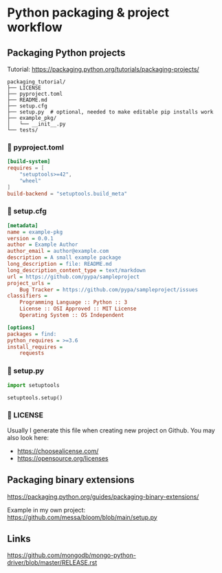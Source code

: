 Python packaging & project workflow
===================================

Packaging Python projects
-------------------------

Tutorial: https://packaging.python.org/tutorials/packaging-projects/

```
packaging_tutorial/
├── LICENSE
├── pyproject.toml
├── README.md
├── setup.cfg
├── setup.py  # optional, needed to make editable pip installs work
├── example_pkg/
│   └── __init__.py
└── tests/
```

### 📃 pyproject.toml

```toml
[build-system]
requires = [
    "setuptools>=42",
    "wheel"
]
build-backend = "setuptools.build_meta"
```

### 📃 setup.cfg

```ini
[metadata]
name = example-pkg
version = 0.0.1
author = Example Author
author_email = author@example.com
description = A small example package
long_description = file: README.md
long_description_content_type = text/markdown
url = https://github.com/pypa/sampleproject
project_urls =
    Bug Tracker = https://github.com/pypa/sampleproject/issues
classifiers =
    Programming Language :: Python :: 3
    License :: OSI Approved :: MIT License
    Operating System :: OS Independent

[options]
packages = find:
python_requires = >=3.6
install_requires =
    requests
```

### 📃 setup.py

```python
import setuptools

setuptools.setup()
```

### 📃 LICENSE

Usually I generate this file when creating new project on Github. You may also look here:

- https://choosealicense.com/
- https://opensource.org/licenses


Packaging binary extensions
---------------------------

https://packaging.python.org/guides/packaging-binary-extensions/

Example in my own project: https://github.com/messa/bloom/blob/main/setup.py


Links
-----

https://github.com/mongodb/mongo-python-driver/blob/master/RELEASE.rst

